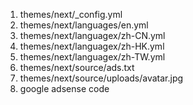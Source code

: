 1. themes/next/_config.yml
2. themes/next/languages/en.yml
3. themes/next/languagex/zh-CN.yml
4. themes/next/languagex/zh-HK.yml
5. themes/next/languagex/zh-TW.yml
6. themes/next/source/ads.txt
7. themes/next/source/uploads/avatar.jpg
8. google adsense code


